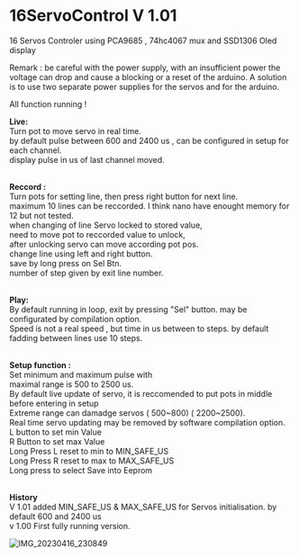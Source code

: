 # 16ServoControl V 1.01 

 16 Servos Controler using PCA9685 , 74hc4067 mux and SSD1306 Oled display

Remark : be careful with the power supply, with an insufficient power the voltage can drop and cause a blocking or a reset of the arduino. A solution is to use two separate power supplies for the servos and for the arduino.<br>

All function running !

**Live:**<br>
Turn pot to move servo in real time.<br>
by default pulse between 600 and 2400 us , can be configured in setup for each channel.<br>
display pulse in us of last channel moved.<br>
<br>

**Reccord :**<br>
Turn pots for setting line, then press right button for next line.<br>
maximum 10 lines can be reccorded. I think nano have enought memory for 12 but not tested.<br>
when changing of line Servo locked to stored value,<br>
need to move pot to reccorded value to unlock,<br>
after unlocking servo can move according pot pos.<br>
change line using left and right button.<br>
save by long press on Sel Btn.<br>
number of step given by exit line number.<br>
<br>

**Play:**<br>
By default running in loop, exit by pressing "Sel" button. may be configurated by compilation option.<br>
Speed is not a real speed , but time in us between to steps. by default fadding between lines use 10 steps.<br>
<br>

**Setup function :**<br>
Set minimum and maximum pulse with <br>
maximal range is 500 to 2500 us.<br>
By default live update of servo, it is reccomended to put pots in middle before entering in setup<br>
Extreme range can damadge servos ( 500~800) ( 2200~2500).<br> 
Real time servo updating may be removed by software compilation option.<br>
 L button to set min Value<br>
 R Button to set max Value<br>
 Long Press L reset to min to MIN_SAFE_US<br>
 Long Press R reset to max to MAX_SAFE_US<br>
 Long press to select Save into Eeprom<br>
<br>

**History**<br>
V 1.01 added MIN_SAFE_US & MAX_SAFE_US for Servos initialisation. by default 600 and 2400 us<br>
v 1.00 First fully running version.<br>

![IMG_20230416_230849](https://user-images.githubusercontent.com/30392727/232344117-aaa8cbbe-3665-4a22-98f2-86bddc6b18de.jpg)
